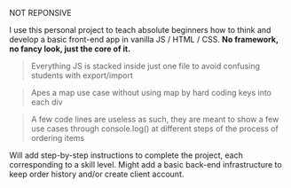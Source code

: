 NOT REPONSIVE 

I use this personal project to teach absolute beginners how to think and develop a basic front-end app in vanilla JS / HTML / CSS. 
<b>No framework, no fancy look, just the core of it.</b>

>Everything JS is stacked inside just one file to avoid confusing students with export/import 

>Apes a map use case without using map by hard coding keys into each div

>A few code lines are useless as such, they are meant to show a few use cases through console.log() at different steps of the process of ordering items

Will add step-by-step instructions to complete the project, each corresponding to a skill level.
Might add a basic back-end infrastructure to keep order history and/or create client account.